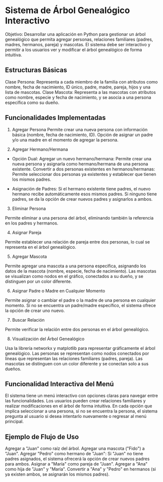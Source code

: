 # Sistema de Árbol Genealógico Interactivo

Objetivo: Desarrollar una aplicación en Python para gestionar un árbol genealógico que permita agregar personas, relaciones familiares (padres, madres, hermanos, pareja) y mascotas. El sistema debe ser interactivo y permitir a los usuarios ver y modificar el árbol genealógico de forma intuitiva.

## Estructuras Básicas
Clase Persona: Representa a cada miembro de la familia con atributos como nombre, fecha de nacimiento, ID único, padre, madre, pareja, hijos y una lista de mascotas.
Clase Mascota: Representa a las mascotas con atributos como nombre, especie y fecha de nacimiento, y se asocia a una persona específica como su dueño.

## Funcionalidades Implementadas

1. Agregar Persona
Permite crear una nueva persona con información básica (nombre, fecha de nacimiento, ID).
Opción de asignar un padre y/o una madre en el momento de agregar la persona.

2. Agregar Hermano/Hermana

- Opción Dual:
  Agregar un nuevo hermano/hermana: Permite crear una nueva persona y asignarla como hermano/hermana de una persona existente.
  Convertir a dos personas existentes en hermanos/hermanas: Permite seleccionar dos personas ya existentes y establecer que tienen los mismos padres.

- Asignación de Padres:
  Si el hermano existente tiene padres, el nuevo hermano recibe automáticamente esos mismos padres.
  Si ninguno tiene padres, se da la opción de crear nuevos padres y asignarlos a ambos.

3. Eliminar Persona

Permite eliminar a una persona del árbol, eliminando también la referencia en los padres y hermanos.

4. Asignar Pareja

Permite establecer una relación de pareja entre dos personas, lo cual se representa en el árbol genealógico.

5. Agregar Mascota

Permite agregar una mascota a una persona específica, asignando los datos de la mascota (nombre, especie, fecha de nacimiento).
Las mascotas se visualizan como nodos en el gráfico, conectados a su dueño, y se distinguen por un color diferente.

6. Asignar Padre o Madre en Cualquier Momento

Permite asignar o cambiar el padre o la madre de una persona en cualquier momento. Si no se encuentra un padre/madre específico, el sistema ofrece la opción de crear uno nuevo.

7. Buscar Relación

Permite verificar la relación entre dos personas en el árbol genealógico.

8. Visualización del Árbol Genealógico

Usa la librería networkx y matplotlib para representar gráficamente el árbol genealógico.
Las personas se representan como nodos conectados por líneas que representan las relaciones familiares (padres, pareja).
Las mascotas se distinguen con un color diferente y se conectan solo a sus dueños.

## Funcionalidad Interactiva del Menú

El sistema tiene un menú interactivo con opciones claras para navegar entre las funcionalidades.
Los usuarios pueden crear relaciones familiares y realizar modificaciones en el árbol de forma intuitiva.
En cada opción que implica seleccionar a una persona, si no se encuentra la persona, el sistema pregunta al usuario si desea intentarlo nuevamente o regresar al menú principal.

## Ejemplo de Flujo de Uso
Agregar a "Juan" como raíz del árbol.
Agregar una mascota ("Fido") a "Juan".
Agregar "Pedro" como hermano de "Juan":
Si "Juan" no tiene padres asignados, el sistema ofrecerá la opción de crear nuevos padres para ambos.
Asignar a "María" como pareja de "Juan".
Agregar a "Ana" como hija de "Juan" y "María".
Convertir a "Ana" y "Pedro" en hermanos (si ya existen ambos, se asignarán los mismos padres).
